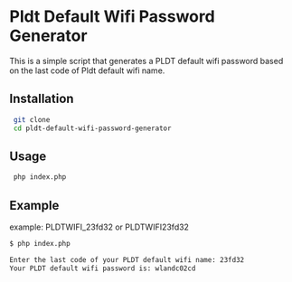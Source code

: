 # Pldt Default Wifi Password Generator

This is a simple script that generates a PLDT default wifi password based on the last code of Pldt default wifi name.

## Installation

```bash
 git clone
 cd pldt-default-wifi-password-generator
```

## Usage

```bash
 php index.php
```

## Example

example: PLDTWIFI_23fd32 or PLDTWIFI23fd32 

```bash
$ php index.php

Enter the last code of your PLDT default wifi name: 23fd32 
Your PLDT default wifi password is: wlandc02cd
```

